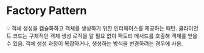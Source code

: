 # Factory Pattern

<aside>
💡 객체 생성을 캡슐화하고 객체를 생성하기 위한 인터페이스를 제공하는 패턴.
클라이언트 코드는 구체적인 객체 생성 로직을 알 필요 없이 팩토리 메서드를 호출해 객체를 얻을 수 있음.
객체 생성 과정이 복잡하거나, 생성하는 방식을 변경하려는 경우에 사용.

</aside>